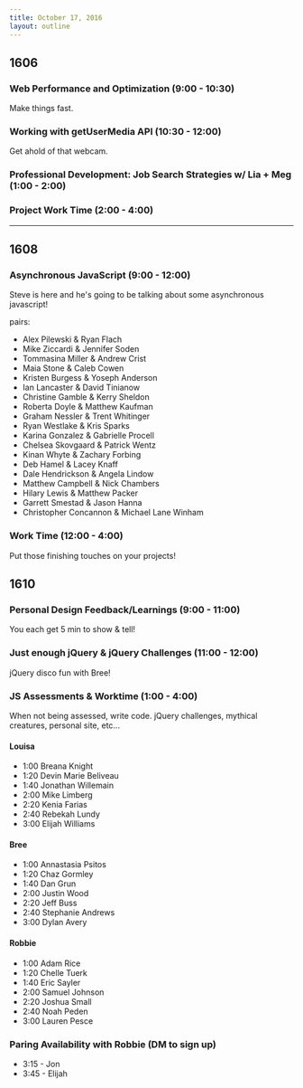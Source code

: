 ```yaml
---
title: October 17, 2016
layout: outline
---
```


## 1606

### Web Performance and Optimization (9:00 - 10:30)

Make things fast.

### Working with getUserMedia API (10:30 - 12:00)

Get ahold of that webcam.

### Professional Development: Job Search Strategies w/ Lia + Meg (1:00 - 2:00)

### Project Work Time (2:00 - 4:00)

***

## 1608

### Asynchronous JavaScript (9:00 - 12:00)

Steve is here and he's going to be talking about some asynchronous javascript!

pairs:

* Alex Pilewski & Ryan Flach
* Mike Ziccardi & Jennifer Soden
* Tommasina Miller & Andrew Crist
* Maia Stone & Caleb Cowen
* Kristen Burgess & Yoseph Anderson
* Ian Lancaster & David Tinianow
* Christine Gamble & Kerry Sheldon
* Roberta Doyle & Matthew Kaufman
* Graham Nessler & Trent Whitinger
* Ryan Westlake & Kris Sparks
* Karina Gonzalez & Gabrielle Procell
* Chelsea Skovgaard & Patrick Wentz
* Kinan Whyte & Zachary Forbing
* Deb Hamel & Lacey Knaff
* Dale Hendrickson & Angela Lindow
* Matthew Campbell & Nick Chambers
* Hilary Lewis & Matthew Packer
* Garrett Smestad & Jason Hanna
* Christopher Concannon & Michael Lane Winham

### Work Time (12:00 - 4:00)

Put those finishing touches on your projects!

## 1610

### Personal Design Feedback/Learnings (9:00 - 11:00)
You each get 5 min to show & tell!

### Just enough jQuery & jQuery Challenges (11:00 - 12:00)
jQuery disco fun with Bree!

### JS Assessments & Worktime  (1:00 - 4:00)
When not being assessed, write code. jQuery challenges, mythical creatures, personal site, etc...

#### Louisa

- 1:00 Breana Knight
- 1:20 Devin Marie Beliveau
- 1:40 Jonathan Willemain
- 2:00 Mike Limberg
- 2:20 Kenia Farias
- 2:40 Rebekah Lundy
- 3:00 Elijah Williams

#### Bree

- 1:00 Annastasia Psitos
- 1:20 Chaz Gormley
- 1:40 Dan Grun
- 2:00 Justin Wood
- 2:20 Jeff Buss
- 2:40 Stephanie Andrews
- 3:00 Dylan Avery

#### Robbie

- 1:00 Adam Rice
- 1:20 Chelle Tuerk
- 1:40 Eric Sayler
- 2:00 Samuel Johnson
- 2:20 Joshua Small
- 2:40 Noah Peden
- 3:00 Lauren Pesce

### Paring Availability with Robbie (DM to sign up)

* 3:15 - Jon
* 3:45 - Elijah
